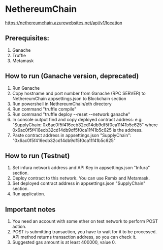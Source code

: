 # NethereumChain 
https://nethereumchain.azurewebsites.net/api/v1/location

## Prerequisites:
1. Ganache
2. Truffle
3. Metamask

## How to run (Ganache version, deprecated)
1. Run Ganache
2. Copy hostname and port number from Ganache (RPC SERVER) to NethereumChain appsettings.json to Blockchain section
3. Run powershell in NethereumChain/eth directory
4. Run command "truffle compile"
5. Run command "truffle deploy --reset --network ganache"
6. In console output find and copy deployed contract address: e.g. "SupplyChain: 0x6ac0f5f416ecb32cd14db9df5f0ca11f41b5c625" where 0x6ac0f5f416ecb32cd14db9df5f0ca11f41b5c625 is the address.
7. Paste contract address in appsettings.json "SupplyChain": "0x6ac0f5f416ecb32cd14db9df5f0ca11f41b5c625"

## How to run (Testnet)
1. Set infura network address and API Key in appsettings.json "Infura" section.
2. Deploy contract to this network. You can use Remix and Metamask.
3. Set deployed contract address in appsettings.json "SupplyChain" section.
4. Run application.

## Important notes
1. You need an account with some ether on test network to perform POST action.
2. POST is submitting transaction, you have to wait for it to be processed. API method returns transaction address, so you can check it.
3. Suggested gas amount is at least 400000, value 0.

